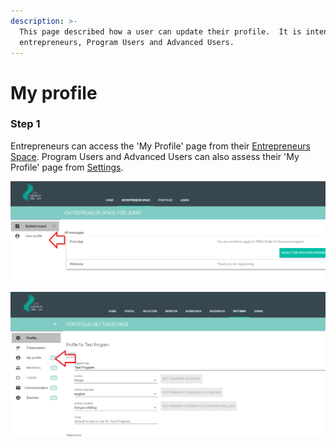 ```yaml
---
description: >-
  This page described how a user can update their profile.  It is intended for
  entrepreneurs, Program Users and Advanced Users.
---
```


# My profile

### Step 1

Entrepreneurs can access the 'My Profile' page from their [Entrepreneurs Space](https://docs.preignition.org/~/edit/primary/entrepreneurs/entrepreneur-space).  Program Users and Advanced Users can also assess their 'My Profile' page from [Settings](https://docs.preignition.org/~/edit/primary/program-users/introduction-to-the-portfolio-page/settings).

![Showing how to access User Profile from the Entrepreneur Space](../../../.gitbook/assets/image%20%2853%29.png)

![Showing how to access My profile from settings page](../../../.gitbook/assets/image%20%281%29.png)




